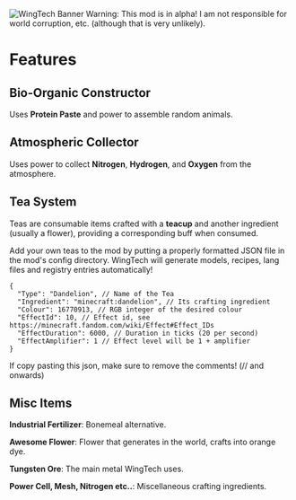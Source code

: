 ![WingTech Banner](https://i.imgur.com/VjiKUxX.png)
Warning: This mod is in alpha! I am not responsible for world corruption, etc. (although that is very unlikely).
# Features
## Bio-Organic Constructor
Uses **Protein Paste** and power to assemble random animals.
## Atmospheric Collector
Uses power to collect **Nitrogen**, **Hydrogen**, and **Oxygen** from the atmosphere.
## Tea System
Teas are consumable items crafted with a **teacup** and another ingredient (usually a flower),
providing a corresponding buff when consumed.

Add your own teas to the mod by putting a properly formatted JSON
file in the mod's config directory. WingTech will generate models,
recipes, lang files and registry entries automatically!
```
{
  "Type": "Dandelion", // Name of the Tea
  "Ingredient": "minecraft:dandelion", // Its crafting ingredient
  "Colour": 16770913, // RGB integer of the desired colour
  "EffectId": 10, // Effect id, see https://minecraft.fandom.com/wiki/Effect#Effect_IDs
  "EffectDuration": 6000, // Duration in ticks (20 per second)
  "EffectAmplifier": 1 // Effect level will be 1 + amplifier
}
```
If copy pasting this json, make sure to remove the comments! (// and onwards)
## Misc Items
**Industrial Fertilizer**: Bonemeal alternative.

**Awesome Flower**: Flower that generates in the world, crafts into orange dye.

**Tungsten Ore**: The main metal WingTech uses.

**Power Cell, Mesh, Nitrogen etc..**: Miscellaneous crafting ingredients.
